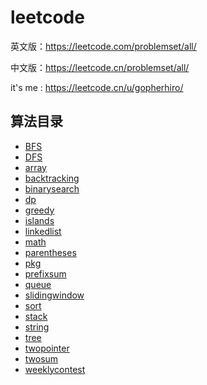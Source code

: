 # leetcode

英文版：https://leetcode.com/problemset/all/

中文版：https://leetcode.cn/problemset/all/

it's me : https://leetcode.cn/u/gopherhiro/

## 算法目录

- [BFS](BFS)
- [DFS](DFS)
- [array](array)
- [backtracking](backtracking)
- [binarysearch](binarysearch)
- [dp](dp)
- [greedy](greedy)
- [islands](islands)
- [linkedlist](linkedlist)
- [math](math)
- [parentheses](parentheses)
- [pkg](pkg)
- [prefixsum](prefixsum)
- [queue](queue)
- [slidingwindow](slidingwindow)
- [sort](sort)
- [stack](stack)
- [string](string)
- [tree](tree)
- [twopointer](twopointer)
- [twosum](twosum)
- [weeklycontest](weeklycontest)